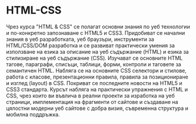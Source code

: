 # HTML-CSS
Чрез курса "HTML & CSS" се полагат основни знания по уеб технологии и по-конкретно запознаване с HTML5 и CSS3.
Придобиват се начални знания в уеб разработката, уеб браузъри, инструменти за HTML/CSS/DOM разработка
и се развиват практически умения за използване на езика за описание на уеб съдържание (HTML) и езика за стилизиране на уеб съдържание (CSS). 
Изучават се основните HTML тагове, параграфи, списъци, таблици, форми, контроли и таговете за семантичен HTML. 
Набляга се на основните CSS селектори и стилове, работа с класове, презентационни правила, правила за позициониране и изглед (layout) в CSS. 
Покриват се последните новости на HTML5 и CSS3 стандарта. Курсът набляга на практически упражнения с HTML и CSS,
чрез които ви въвлича в реални проекти за изработка на уеб страници, имплементация на фрагменти от сайтове 
и създаване на цялостни модерни уеб сайтове с добра визия, съвременна структура и мобилна поддръжка.
